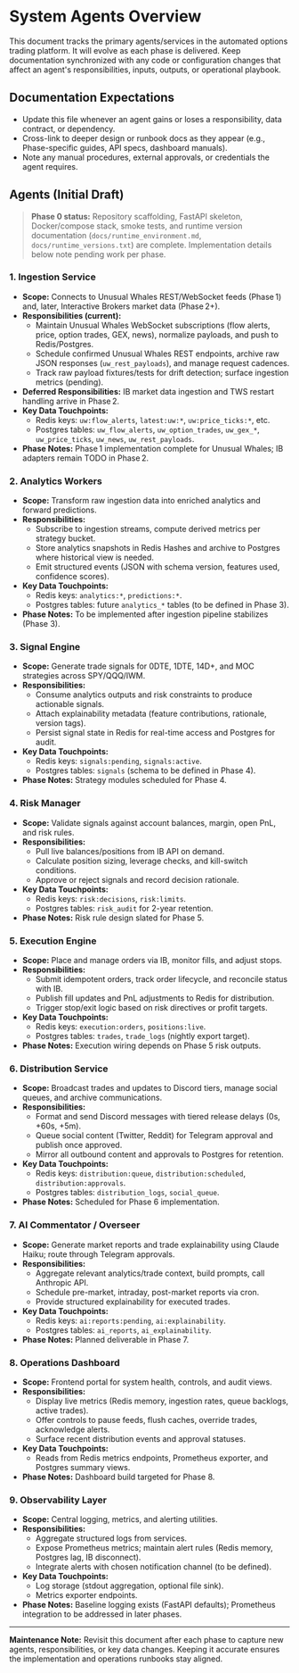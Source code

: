 # System Agents Overview

This document tracks the primary agents/services in the automated options trading platform. It will evolve as each phase is delivered. Keep documentation synchronized with any code or configuration changes that affect an agent's responsibilities, inputs, outputs, or operational playbook.

## Documentation Expectations
- Update this file whenever an agent gains or loses a responsibility, data contract, or dependency.
- Cross-link to deeper design or runbook docs as they appear (e.g., Phase-specific guides, API specs, dashboard manuals).
- Note any manual procedures, external approvals, or credentials the agent requires.

## Agents (Initial Draft)

> **Phase 0 status:** Repository scaffolding, FastAPI skeleton, Docker/compose stack, smoke tests, and runtime version documentation (`docs/runtime_environment.md`, `docs/runtime_versions.txt`) are complete. Implementation details below note pending work per phase.

### 1. Ingestion Service
- **Scope:** Connects to Unusual Whales REST/WebSocket feeds (Phase 1) and, later, Interactive Brokers market data (Phase 2+).
- **Responsibilities (current):**
  - Maintain Unusual Whales WebSocket subscriptions (flow alerts, price, option trades, GEX, news), normalize payloads, and push to Redis/Postgres.
  - Schedule confirmed Unusual Whales REST endpoints, archive raw JSON responses (`uw_rest_payloads`), and manage request cadences.
  - Track raw payload fixtures/tests for drift detection; surface ingestion metrics (pending).
- **Deferred Responsibilities:** IB market data ingestion and TWS restart handling arrive in Phase 2.
- **Key Data Touchpoints:**
  - Redis keys: `uw:flow_alerts`, `latest:uw:*`, `uw:price_ticks:*`, etc.
  - Postgres tables: `uw_flow_alerts`, `uw_option_trades`, `uw_gex_*`, `uw_price_ticks`, `uw_news`, `uw_rest_payloads`.
- **Phase Notes:** Phase 1 implementation complete for Unusual Whales; IB adapters remain TODO in Phase 2.

### 2. Analytics Workers
- **Scope:** Transform raw ingestion data into enriched analytics and forward predictions.
- **Responsibilities:**
  - Subscribe to ingestion streams, compute derived metrics per strategy bucket.
  - Store analytics snapshots in Redis Hashes and archive to Postgres where historical view is needed.
  - Emit structured events (JSON with schema version, features used, confidence scores).
- **Key Data Touchpoints:**
  - Redis keys: `analytics:*`, `predictions:*`.
  - Postgres tables: future `analytics_*` tables (to be defined in Phase 3).
- **Phase Notes:** To be implemented after ingestion pipeline stabilizes (Phase 3).

### 3. Signal Engine
- **Scope:** Generate trade signals for 0DTE, 1DTE, 14D+, and MOC strategies across SPY/QQQ/IWM.
- **Responsibilities:**
  - Consume analytics outputs and risk constraints to produce actionable signals.
  - Attach explainability metadata (feature contributions, rationale, version tags).
  - Persist signal state in Redis for real-time access and Postgres for audit.
- **Key Data Touchpoints:**
  - Redis keys: `signals:pending`, `signals:active`.
  - Postgres tables: `signals` (schema to be defined in Phase 4).
- **Phase Notes:** Strategy modules scheduled for Phase 4.

### 4. Risk Manager
- **Scope:** Validate signals against account balances, margin, open PnL, and risk rules.
- **Responsibilities:**
  - Pull live balances/positions from IB API on demand.
  - Calculate position sizing, leverage checks, and kill-switch conditions.
  - Approve or reject signals and record decision rationale.
- **Key Data Touchpoints:**
  - Redis keys: `risk:decisions`, `risk:limits`.
  - Postgres tables: `risk_audit` for 2-year retention.
- **Phase Notes:** Risk rule design slated for Phase 5.

### 5. Execution Engine
- **Scope:** Place and manage orders via IB, monitor fills, and adjust stops.
- **Responsibilities:**
  - Submit idempotent orders, track order lifecycle, and reconcile status with IB.
  - Publish fill updates and PnL adjustments to Redis for distribution.
  - Trigger stop/exit logic based on risk directives or profit targets.
- **Key Data Touchpoints:**
  - Redis keys: `execution:orders`, `positions:live`.
  - Postgres tables: `trades`, `trade_logs` (nightly export target).
- **Phase Notes:** Execution wiring depends on Phase 5 risk outputs.

### 6. Distribution Service
- **Scope:** Broadcast trades and updates to Discord tiers, manage social queues, and archive communications.
- **Responsibilities:**
  - Format and send Discord messages with tiered release delays (0s, +60s, +5m).
  - Queue social content (Twitter, Reddit) for Telegram approval and publish once approved.
  - Mirror all outbound content and approvals to Postgres for retention.
- **Key Data Touchpoints:**
  - Redis keys: `distribution:queue`, `distribution:scheduled`, `distribution:approvals`.
  - Postgres tables: `distribution_logs`, `social_queue`.
- **Phase Notes:** Scheduled for Phase 6 implementation.

### 7. AI Commentator / Overseer
- **Scope:** Generate market reports and trade explainability using Claude Haiku; route through Telegram approvals.
- **Responsibilities:**
  - Aggregate relevant analytics/trade context, build prompts, call Anthropic API.
  - Schedule pre-market, intraday, post-market reports via cron.
  - Provide structured explainability for executed trades.
- **Key Data Touchpoints:**
  - Redis keys: `ai:reports:pending`, `ai:explainability`.
  - Postgres tables: `ai_reports`, `ai_explainability`.
- **Phase Notes:** Planned deliverable in Phase 7.

### 8. Operations Dashboard
- **Scope:** Frontend portal for system health, controls, and audit views.
- **Responsibilities:**
  - Display live metrics (Redis memory, ingestion rates, queue backlogs, active trades).
  - Offer controls to pause feeds, flush caches, override trades, acknowledge alerts.
  - Surface recent distribution events and approval statuses.
- **Key Data Touchpoints:**
  - Reads from Redis metrics endpoints, Prometheus exporter, and Postgres summary views.
- **Phase Notes:** Dashboard build targeted for Phase 8.

### 9. Observability Layer
- **Scope:** Central logging, metrics, and alerting utilities.
- **Responsibilities:**
  - Aggregate structured logs from services.
  - Expose Prometheus metrics; maintain alert rules (Redis memory, Postgres lag, IB disconnect).
  - Integrate alerts with chosen notification channel (to be defined).
- **Key Data Touchpoints:**
  - Log storage (stdout aggregation, optional file sink).
  - Metrics exporter endpoints.
- **Phase Notes:** Baseline logging exists (FastAPI defaults); Prometheus integration to be addressed in later phases.

---

**Maintenance Note:** Revisit this document after each phase to capture new agents, responsibilities, or key data changes. Keeping it accurate ensures the implementation and operations runbooks stay aligned.

